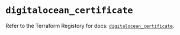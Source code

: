 # `digitalocean_certificate`

Refer to the Terraform Registory for docs: [`digitalocean_certificate`](https://registry.terraform.io/providers/digitalocean/digitalocean/2.32.0/docs/resources/certificate).
